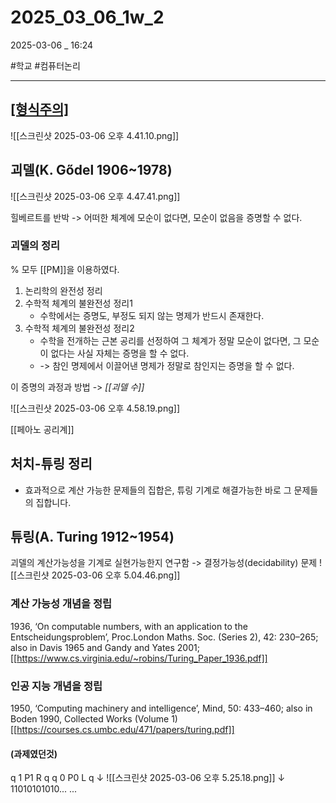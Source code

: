 
# 2025_03_06_1w_2

2025-03-06 _ 16:24

#학교 #컴퓨터논리 

---

## [[형식주의]](Formalism)

![[스크린샷 2025-03-06 오후 4.41.10.png]]


## 괴델(K. Gődel 1906~1978)

![[스크린샷 2025-03-06 오후 4.47.41.png]]


힐베르트를 반박
-> 어떠한 체계에 모순이 없다면, 모순이 없음을 증명할 수 없다.

### 괴델의 정리

% 모두 [[PM]]을 이용하였다.

1. 논리학의 완전성 정리
2. 수학적 체계의 불완전성 정리1
	- 수학에서는 증명도, 부정도 되지 않는 명제가 반드시 존재한다.
3. 수학적 체계의 불완전성 정리2
	- 수학을 전개하는 근본 공리를 선정하여 그 체계가 정말 모순이 없다면, 그 모순이 없다는 사실 자체는 증명을 할 수 없다.
	- -> 참인 명제에서 이끌어낸 명제가 정말로 참인지는 증명을 할 수 없다.

이 증명의 과정과 방법 -> *[[괴델 수]]*

![[스크린샷 2025-03-06 오후 4.58.19.png]]

[[페아노 공리계]]

## 처치-튜링 정리

- 효과적으로 계산 가능한 문제들의 집합은, 튜링 기계로 해결가능한 바로 그 문제들의 집합니다.

## 튜링(A. Turing 1912~1954)

괴델의 계산가능성을 기계로 실현가능한지 연구함 -> 결정가능성(decidability) 문제
![[스크린샷 2025-03-06 오후 5.04.46.png]]


### 계산 가능성 개념을 정립
1936, ‘On computable numbers, with an application to the Entscheidungsproblem’, Proc.London Maths. Soc. (Series 2), 42: 230–265; also in Davis 1965 and Gandy and Yates 2001;[[https://www.cs.virginia.edu/~robins/Turing_Paper_1936.pdf]]

### 인공 지능 개념을 정립
1950, ‘Computing machinery and intelligence’, Mind, 50: 433–460; also in Boden 1990, Collected Works (Volume 1)[[https://courses.cs.umbc.edu/471/papers/turing.pdf]]

#### (과제였던것)
q 1 P1 R q
q 0 P0 L q
↓
![[스크린샷 2025-03-06 오후 5.25.18.png]]
↓
11010101010... ...

